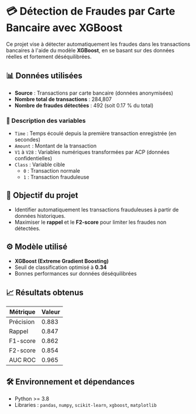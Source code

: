 # 💳 Détection de Fraudes par Carte Bancaire avec XGBoost

Ce projet vise à détecter automatiquement les fraudes dans les transactions bancaires à l'aide du modèle **XGBoost**, en se basant sur des données réelles et fortement déséquilibrées.

## 📊 Données utilisées

- **Source** : Transactions par carte bancaire (données anonymisées)
- **Nombre total de transactions** : 284,807
- **Nombre de fraudes détectées** : 492 (soit 0.17 % du total)

### 📁 Description des variables

- `Time` : Temps écoulé depuis la première transaction enregistrée (en secondes)
- `Amount` : Montant de la transaction
- `V1` à `V28` : Variables numériques transformées par ACP (données confidentielles)
- `Class` : Variable cible
  - `0` : Transaction normale
  - `1` : Transaction frauduleuse

## 🧠 Objectif du projet

- Identifier automatiquement les transactions frauduleuses à partir de données historiques.
- Maximiser le **rappel** et le **F2-score** pour limiter les fraudes non détectées.

## ⚙️ Modèle utilisé

- **XGBoost (Extreme Gradient Boosting)**
- Seuil de classification optimisé à **0.34**
- Bonnes performances sur données déséquilibrées

## 📈 Résultats obtenus

| Métrique    | Valeur |
|-------------|--------|
| Précision   | 0.883  |
| Rappel      | 0.847  |
| F1-score    | 0.862  |
| F2-score    | 0.854  |
| AUC ROC     | 0.965  |

## 🛠️ Environnement et dépendances

- Python >= 3.8
- Libraries : `pandas`, `numpy`, `scikit-learn`, `xgboost`, `matplotlib`
